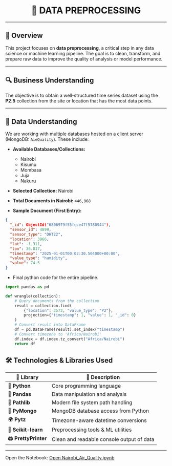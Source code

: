<p align="center">
  <h1 align="center">🧹 DATA PREPROCESSING</h1>
</p>

---

## 📌 Overview

This project focuses on **data preprocessing**, a critical step in any data science or machine learning pipeline. The goal is to clean, transform, and prepare raw data to improve the quality of analysis or model performance.

---

## 🔍 Business Understanding

The objective is to obtain a well-structured time series dataset using the **P2.5** collection from the site or location that has the most data points.

---

## 🧠 Data Understanding

We are working with multiple databases hosted on a client server (MongoDB: `AieQuality`). These include:

- **Available Databases/Collections:**
  - Nairobi
  - Kisumu
  - Mombasa
  - Juja
  - Nakuru

- **Selected Collection:** Nairobi  
- **Total Documents in Nairobi:** `446,968`

- **Sample Document (First Entry):**

```json
{
  "_id": ObjectId("6806979f55fcce47f5780944"),
  "sensor_id": 4899,
  "sensor_type": "DHT22",
  "location": 3966,
  "lat": -1.311,
  "lon": 36.817,
  "timestamp": "2025-01-01T00:02:30.504000+00:00",
  "value_type": "humidity",
  "value": 74.5
}
```
- Final python code for the entire pipeline.
```python
import pandas as pd

def wrangle(collection):
    # Query documents from the collection
    result = collection.find(
        {"location": 3573, "value_type": "P2"},
        projection={"timestamp": 1, "value": 1, "_id": 0}
    )
    # Convert result into DataFrame
    df = pd.DataFrame(result).set_index("timestamp")
    # Convert timezone to 'Africa/Nairobi'
    df.index = df.index.tz_convert("Africa/Nairobi")
    return df
```
## 🛠️ Technologies & Libraries Used

| 🧩 Library             | 📌 Description                                |
|------------------------|----------------------------------------------|
| 🐍 **Python**          | Core programming language                     |
| 🐼 **Pandas**          | Data manipulation and analysis                |
| 📁 **Pathlib**         | Modern file system path handling              |
| 🍃 **PyMongo**         | MongoDB database access from Python           |
| 🌍 **Pytz**            | Timezone-aware datetime conversions           |
| 🧪 **Scikit-learn**    | Preprocessing tools & ML utilities            |
| 🖨️ **PrettyPrinter**   | Clean and readable console output of data     |


---
Open the Notebook: [Open Nairobi_Air_Quality.ipynb](https://github.com/evansnjagi/Time-Series/blob/Data-Preprocessing/Nairobi_Air_Quality.ipynb)
